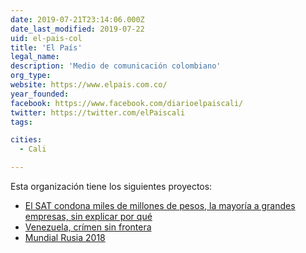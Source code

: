 ```yaml
---
date: 2019-07-21T23:14:06.000Z
date_last_modified: 2019-07-22
uid: el-pais-col
title: 'El País'
legal_name: 
description: 'Medio de comunicación colombiano'
org_type: 
website: https://www.elpais.com.co/
year_founded: 
facebook: https://www.facebook.com/diarioelpaiscali/
twitter: https://twitter.com/elPaiscali
tags:

cities: 
  - Cali

---
```


Esta organización tiene los siguientes proyectos:

- [El SAT condona miles de millones de pesos, la mayoría a grandes empresas, sin explicar por qué](/proyectos/sat-condona-miles-de-millones-de-pesos-sin-explicar-por-que)
- [Venezuela, crímen sin frontera](/proyectos/venezuela-crimen-sin-frontera)
- [Mundial Rusia 2018](/proyectos/mundial-rusia-2018)
